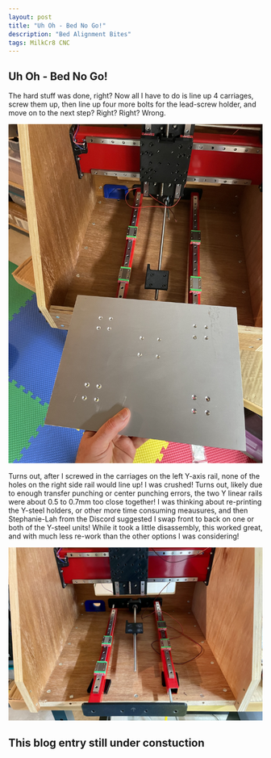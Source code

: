 ```yaml
---
layout: post
title: "Uh Oh - Bed No Go!"
description: "Bed Alignment Bites"
tags: MilkCr8 CNC
---
```

## Uh Oh - Bed No Go!

The hard stuff was done, right?  Now all I have to do is line up 4 carriages, screw them up, then line up four more bolts for the lead-screw holder, and move on to the next step?  Right?  Right?  Wrong.

![MilkCr8 CNC frame](/assets/images/Bed_Preinstall.jpeg)

Turns out, after I screwed in the carriages on the left Y-axis rail, none of the holes on the right side rail would line up!  I was crushed!  Turns out, likely due to enough transfer punching or center punching errors, the two Y linear rails were about 0.5 to 0.7mm too close together!  I was thinking about re-printing the Y-steel holders, or other more time consuming meausures, and then Stephanie-Lah from the Discord suggested I swap front to back on one or both of the Y-steel units!  While it took a little disassembly, this worked great, and with much less re-work than the other options I was considering!

![MilkCr8 CNC frame](/assets/images/Rail_Swap.jpeg)


## This blog entry still under constuction
